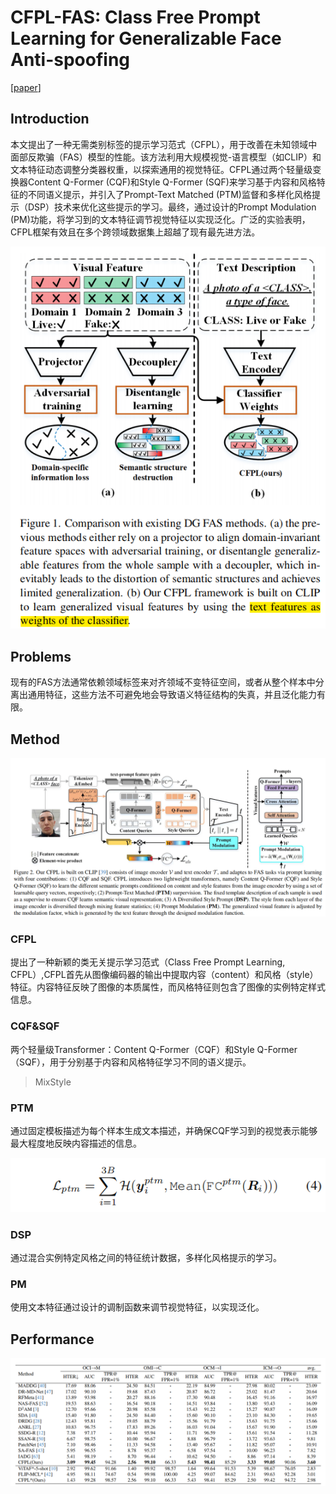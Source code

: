 # CFPL-FAS: Class Free Prompt Learning for Generalizable Face Anti-spoofing

[[paper](https://arxiv.org/abs/2403.14333)]

## Introduction

本文提出了一种无需类别标签的提示学习范式（CFPL），用于改善在未知领域中面部反欺骗（FAS）模型的性能。该方法利用大规模视觉-语言模型（如CLIP）和文本特征动态调整分类器权重，以探索通用的视觉特征。CFPL通过两个轻量级变换器Content Q-Former (CQF)和Style Q-Former (SQF)来学习基于内容和风格特征的不同语义提示，并引入了Prompt-Text Matched (PTM)监督和多样化风格提示（DSP）技术来优化这些提示的学习。最终，通过设计的Prompt Modulation (PM)功能，将学习到的文本特征调节视觉特征以实现泛化。广泛的实验表明，CFPL框架有效且在多个跨领域数据集上超越了现有最先进方法。

![image-20240529114030699](./assets/image-20240529114030699.png)

## Problems

现有的FAS方法通常依赖领域标签来对齐领域不变特征空间，或者从整个样本中分离出通用特征，这些方法不可避免地会导致语义特征结构的失真，并且泛化能力有限。

## Method

![image-20240529114100671](./assets/image-20240529114100671.png)

### CFPL

提出了一种新颖的类无关提示学习范式（Class Free Prompt Learning, CFPL）,CFPL首先从图像编码器的输出中提取内容（content）和风格（style）特征。内容特征反映了图像的本质属性，而风格特征则包含了图像的实例特定样式信息。

### CQF&SQF

两个轻量级Transformer：Content Q-Former（CQF）和Style Q-Former（SQF），用于分别基于内容和风格特征学习不同的语义提示。

> MixStyle

### PTM

通过固定模板描述为每个样本生成文本描述，并确保CQF学习到的视觉表示能够最大程度地反映内容描述的信息。

![image-20240529120032606](./assets/image-20240529120032606.png)

### DSP

通过混合实例特定风格之间的特征统计数据，多样化风格提示的学习。

### PM

使用文本特征通过设计的调制函数来调节视觉特征，以实现泛化。

## Performance

![image-20240529115550724](./assets/image-20240529115550724.png)
